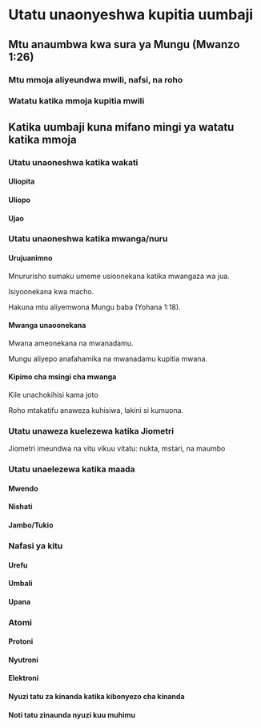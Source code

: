 # Utatu unaonyeshwa kupitia uumbaji

## Mtu anaumbwa kwa sura ya Mungu (Mwanzo 1:26)

### Mtu mmoja aliyeundwa mwili, nafsi, na roho

### Watatu katika mmoja kupitia mwili

## Katika uumbaji kuna mifano mingi ya watatu katika mmoja

### Utatu unaoneshwa katika wakati

#### Uliopita

#### Uliopo

#### Ujao

### Utatu unaoneshwa katika mwanga/nuru

#### Urujuanimno

Mnururisho sumaku umeme usioonekana katika mwangaza wa jua.

Isiyoonekana kwa macho.

Hakuna mtu aliyemwona Mungu baba (Yohana 1:18).

#### Mwanga unaoonekana

Mwana ameonekana na mwanadamu.

Mungu aliyepo anafahamika na mwanadamu kupitia mwana.

#### Kipimo cha msingi cha mwanga

Kile unachokihisi kama joto

Roho mtakatifu anaweza kuhisiwa, lakini si kumuona.

### Utatu unaweza kuelezewa katika Jiometri

Jiometri imeundwa na vitu vikuu vitatu: nukta, mstari, na maumbo

### Utatu unaelezewa katika maada

#### Mwendo

#### Nishati

#### Jambo/Tukio
 
### Nafasi ya kitu

#### Urefu

#### Umbali

#### Upana

### Atomi

#### Protoni

#### Nyutroni

#### Elektroni

#### Nyuzi tatu za kinanda katika kibonyezo cha kinanda

#### Noti tatu zinaunda nyuzi kuu muhimu